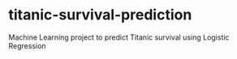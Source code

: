 # titanic-survival-prediction
Machine Learning project to predict Titanic survival using Logistic Regression
